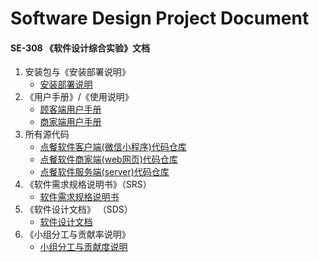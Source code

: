 # Software Design Project Document

#### SE-308 《软件设计综合实验》文档
1. 安装包与《安装部署说明》
    + [安装部署说明](https://github.com/ChickenDinner8/SDP-document/blob/master/Documents/%E5%AE%89%E8%A3%85%E9%83%A8%E7%BD%B2%E8%AF%B4%E6%98%8E.md)
2. 《用户手册》/《使用说明》
    - [顾客端用户手册](https://github.com/ChickenDinner8/SDP-document/blob/master/Documents/%E9%A1%BE%E5%AE%A2%E7%AB%AF%E7%94%A8%E6%88%B7%E6%89%8B%E5%86%8C.md)
    - [商家端用户手册](https://github.com/ChickenDinner8/SDP-document/blob/master/Documents/%E5%95%86%E5%AE%B6%E7%AB%AF%E7%94%A8%E6%88%B7%E6%89%8B%E5%86%8C.md)
3. 所有源代码
    + [点餐软件客户端(微信小程序)代码仓库](https://github.com/ChickenDinner8/Client-Customer)
    + [点餐软件商家端(web网页)代码仓库](https://github.com/ChickenDinner8/Client-Merchant)
    + [点餐软件服务端(server)代码仓库](https://github.com/ChickenDinner8/Server)
4. 《软件需求规格说明书》（SRS）
    - [软件需求规格说明书](https://github.com/ChickenDinner8/SDP-document/blob/master/Documents/%E8%BD%AF%E4%BB%B6%E9%9C%80%E6%B1%82%E8%A7%84%E6%A0%BC%E8%AF%B4%E6%98%8E%E4%B9%A6.md)
5. 《软件设计文档》 （SDS）
    - [软件设计文档](https://github.com/ChickenDinner8/SDP-document/blob/master/Documents/%E8%BD%AF%E4%BB%B6%E8%AE%BE%E8%AE%A1%E6%96%87%E6%A1%A3.md)
6. 《小组分工与贡献率说明》
    - [小组分工与贡献度说明](https://github.com/ChickenDinner8/SDP-document/blob/master/Documents/%E5%B0%8F%E7%BB%84%E5%88%86%E5%B7%A5%E4%B8%8E%E8%B4%A1%E7%8C%AE%E7%8E%87%E8%AF%B4%E6%98%8E.md)

